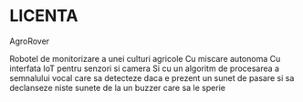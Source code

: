 # LICENTA

AgroRover

Robotel de monitorizare a unei culturi agricole
Cu miscare autonoma
Cu interfata IoT pentru senzori si camera
Si cu un algoritm de procesarea a semnalului vocal care sa detecteze daca e prezent un sunet de pasare si sa declanseze niste sunete de la un buzzer care sa le sperie
